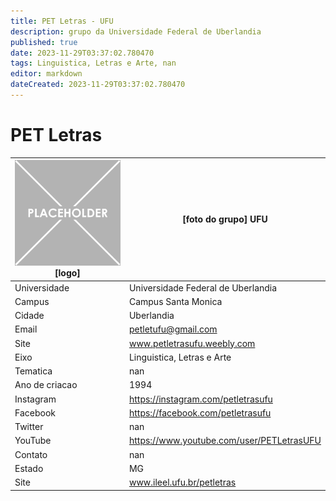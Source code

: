 ```yaml
---
title: PET Letras - UFU
description: grupo da Universidade Federal de Uberlandia
published: true
date: 2023-11-29T03:37:02.780470
tags: Linguistica, Letras e Arte, nan
editor: markdown
dateCreated: 2023-11-29T03:37:02.780470
---
```


# PET Letras


| ![placeholder.png](/placeholder.png) [logo] | [foto do grupo] UFU         |
| ------------------------------------------- | ------------------------------------------------- |
| Universidade                                | Universidade Federal de Uberlandia      |
| Campus                                      | Campus Santa Monica            |
| Cidade                                      | Uberlandia             |
| Email                                       | petletufu@gmail.com             |
| Site                                        | www.petletrasufu.weebly.com              |
| Eixo                                        | Linguistica, Letras e Arte              |
| Tematica                                    | nan          |
| Ano de criacao                              | 1994        |
| Instagram                                   | https://instagram.com/petletrasufu         |
| Facebook                                    | https://facebook.com/petletrasufu          |
| Twitter                                     | nan           |
| YouTube                                     | https://www.youtube.com/user/PETLetrasUFU           |
| Contato                                     | nan         |
| Estado                                      |  MG            |
| Site                                        | www.ileel.ufu.br/petletras |
